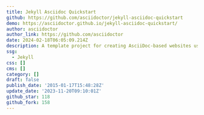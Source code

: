 ```yaml
---
title: Jekyll Asciidoc Quickstart
github: https://github.com/asciidoctor/jekyll-asciidoc-quickstart
demo: https://asciidoctor.github.io/jekyll-asciidoc-quickstart/
author: asciidoctor
author_link: https://github.com/asciidoctor
date: 2024-02-18T06:05:09.214Z
description: A template project for creating AsciiDoc-based websites using Jekyll.
ssg:
  - Jekyll
css: []
cms: []
category: []
draft: false
publish_date: '2015-01-17T15:48:28Z'
update_date: '2023-11-20T09:10:01Z'
github_star: 118
github_fork: 158
---
```

